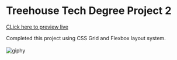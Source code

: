 # Treehouse Tech Degree Project 2 <br>
[CLick here to preview live](http://td-project-2.surge.sh/)
<br>

Completed this project using CSS Grid and Flexbox layout system. <br><br>
![giphy](https://media.giphy.com/media/xULW8vXxaNz9xlRS3C/giphy.gif)


